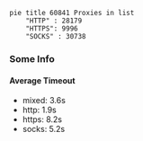 
```mermaid
pie title 60841 Proxies in list
    "HTTP" : 28179
    "HTTPS": 9996
    "SOCKS" : 30738
```

### Some Info
#### Average Timeout

- mixed: 3.6s
- http: 1.9s
- https: 8.2s
- socks: 5.2s